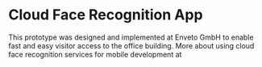 # Cloud Face Recognition App

This prototype was designed and implemented at Enveto GmbH to enable fast and easy visitor access to the office building.
More about using cloud face recognition services for mobile development at
